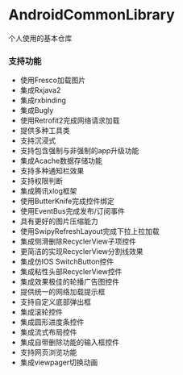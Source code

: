 # AndroidCommonLibrary
个人使用的基本仓库

### 支持功能
* 使用Fresco加载图片
* 集成Rxjava2
* 集成rxbinding
* 集成Bugly
* 使用Retrofit2完成网络请求加载
* 提供多种工具类
* 支持沉浸式
* 支持包含强制与非强制的app升级功能
* 集成Acache数据存储功能
* 支持多种通知栏效果
* 支持权限判断
* 集成腾讯xlog框架
* 使用ButterKnife完成控件绑定
* 使用EventBus完成发布/订阅事件
* 具有更好的图片压缩能力
* 使用SwipyRefreshLayout完成下拉上拉加载
* 集成侧滑删除RecyclerView子项控件
* 更简洁的实现RecyclerView分割线效果
* 集成仿IOS SwitchButton控件
* 集成粘性头部RecyclerView控件
* 集成效果极佳的轮播广告图控件
* 提供统一的网络加载提示框
* 支持自定义底部弹出框
* 集成滚轮控件
* 集成圆形进度条控件
* 集成流式布局控件
* 集成自带删除功能的输入框控件
* 支持网页浏览功能
* 集成viewpager切换动画